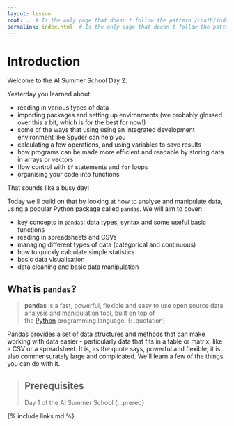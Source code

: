 ```yaml
---
layout: lesson
root: .  # Is the only page that doesn't follow the pattern /:path/index.html
permalink: index.html  # Is the only page that doesn't follow the pattern /:path/index.html
---
```


# Introduction

Welcome to the AI Summer School Day 2.

Yesterday you learned about:

- reading in various types of data
- importing packages and setting up environments (we probably glossed over this a bit, which is for the best for now!)
- some of the ways that using using an integrated development environment like Spyder can help you
- calculating a few operations, and using variables to save results
- how programs can be made more efficient and readable by storing data in arrays or vectors
- flow control with `if` statements and `for` loops
- organising your code into functions

That sounds like a busy day!

Today we'll build on that by looking at how to analyse and manipulate data, using a popular Python package called `pandas`. We will aim to cover:

- key concepts in  `pandas`: data types, syntax and some useful basic functions
- reading in spreadsheets and CSVs
- managing different types of data (categorical and continuous)
- how to quickly calculate simple statistics
- basic data visualisation
- data cleaning and basic data manipulation

## What is `pandas`?

> **pandas** is a fast, powerful, flexible and easy to use open source data analysis and manipulation tool, built on top of the [Python](https://www.python.org/) programming language.
{: .quotation}

Pandas provides a set of data structures and methods that can make working with data easier - particularly data that fits in a table or matrix, like a CSV or a spreadsheet. It is, as the quote says, powerful and flexible; it is also commensurately large and complicated. We'll learn a few of the things you can do with it.

> ## Prerequisites
>
> Day 1 of the AI Summer School
{: .prereq}

{% include links.md %}
